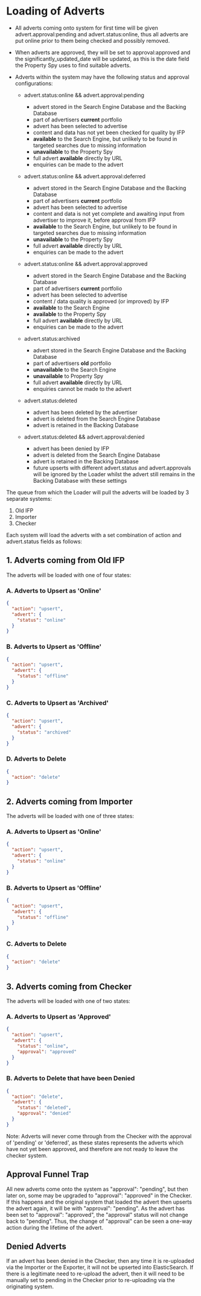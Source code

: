 # Loading of Adverts

- All adverts coming onto system for first time will be given advert.approval:pending and advert.status:online, thus all adverts are put online prior to them being checked and possibly removed.

- When adverts are approved, they will be set to approval:approved and the significantly_updated_date will be updated, as this is the date field the Property Spy uses to find suitable adverts.

- Adverts within the system may have the following status and approval configurations:

    - advert.status:online && advert.approval:pending
        - advert stored in the Search Engine Database and the Backing Database
        - part of advertisers **current** portfolio
        - advert has been selected to advertise
        - content and data has not yet been checked for quality by IFP
        - **available** to the Search Engine, but unlikely to be found in targeted searches due to missing information
        - **unavailable** to the Property Spy
        - full advert **available** directly by URL
        - enquiries can be made to the advert
        
    - advert.status:online && advert.approval:deferred
        - advert stored in the Search Engine Database and the Backing Database
        - part of advertisers **current** portfolio
        - advert has been selected to advertise
        - content and data is not yet complete and awaiting input from advertiser to improve it, before approval from IFP
        - **available** to the Search Engine, but unlikely to be found in targeted searches due to missing information
        - **unavailable** to the Property Spy
        - full advert **available** directly by URL
        - enquiries can be made to the advert
        
    - advert.status:online && advert.approval:approved
        - advert stored in the Search Engine Database and the Backing Database
        - part of advertisers **current** portfolio
        - advert has been selected to advertise
        - content / data quality is approved (or improved) by IFP
        - **available** to the Search Engine
        - **available** to the Property Spy
        - full advert **available** directly by URL
        - enquiries can be made to the advert
        
    - advert.status:archived
        - advert stored in the Search Engine Database and the Backing Database
        - part of advertisers **old** portfolio
        - **unavailable** to the Search Engine
        - **unavailable** to Property Spy
        - full advert **available** directly by URL
        - enquiries cannot be made to the advert
        
    - advert.status:deleted
        - advert has been deleted by the advertiser
        - advert is deleted from the Search Engine Database
        - advert is retained in the Backing Database
        
    - advert.status:deleted && advert.approval:denied
        - advert has been denied by IFP
        - advert is deleted from the Search Engine Database
        - advert is retained in the Backing Database
        - future upserts with different advert.status and advert.approvals will be ignored by the Loader whilst the advert still remains in the Backing Database with these settings

The queue from which the Loader will pull the adverts will be loaded by 3 separate systems:

1. Old IFP
2. Importer
3. Checker

Each system will load the adverts with a set combination of action and advert.status fields as follows:

## 1. Adverts coming from Old IFP

The adverts will be loaded with one of four states:

### A. Adverts to Upsert as 'Online'

```json
{
  "action": "upsert",
  "advert": {
    "status": "online"
  }
}
```

### B. Adverts to Upsert as 'Offline'

```json
{
  "action": "upsert",
  "advert": {
    "status": "offline"
  }
}
```

### C. Adverts to Upsert as 'Archived'

```json
{
  "action": "upsert",
  "advert": {
    "status": "archived"
  }
}
```

### D. Adverts to Delete

```json
{
  "action": "delete"
}
```

## 2. Adverts coming from Importer

The adverts will be loaded with one of three states:

### A. Adverts to Upsert as 'Online'

```json
{
  "action": "upsert",
  "advert": {
    "status": "online"
  }
}
```

### B. Adverts to Upsert as 'Offline'

```json
{
  "action": "upsert",
  "advert": {
    "status": "offline"
  }
}
```

### C. Adverts to Delete

```json
{
  "action": "delete"
}
```

## 3. Adverts coming from Checker

The adverts will be loaded with one of two states:

### A. Adverts to Upsert as 'Approved'

```json
{
  "action": "upsert",
  "advert": {
    "status": "online",
    "approval": "approved"
  }
}
```

### B. Adverts to Delete that have been Denied

```json
{
  "action": "delete",
  "advert": {
    "status": "deleted",
    "approval": "denied"
  }
}
```

Note: Adverts will never come through from the Checker with the approval of 'pending' or 'deferred', as these states represents the adverts which have not yet been approved, and therefore are not ready to leave the checker system.

## Approval Funnel Trap

All new adverts come onto the system as "approval": "pending", but then later on, some may be upgraded to "approval": "approved" in the Checker. If this happens and the original system that loaded the advert then upserts the advert again, it will be with "approval": "pending". As the advert has been set to "approval": "approved", the "approval" status will not change back to "pending". Thus, the change of "approval" can be seen a one-way action during the lifetime of the advert.

## Denied Adverts

If an advert has been denied in the Checker, then any time it is re-uploaded via the Importer or the Exporter, it will not be upserted into ElasticSearch. If there is a legitimate need to re-upload the advert, then it will need to be manually set to pending in the Checker prior to re-uploading via the originating system.
